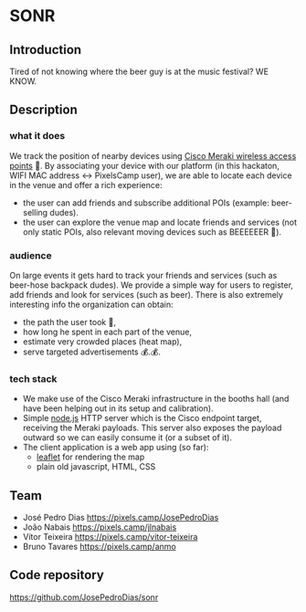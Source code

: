 # SONR


## Introduction

Tired of not knowing where the beer guy is at the music festival? WE KNOW.


## Description

### what it does

We track the position of nearby devices using
[Cisco Meraki wireless access points](https://meraki.cisco.com/products/wireless) 📡.
By associating your device with our platform (in this hackaton, WIFI MAC address <-> PixelsCamp user),
we are able to locate each device in the venue and offer a rich experience:
* the user can add friends and subscribe additional POIs (example: beer-selling dudes).
* the user can explore the venue map and locate friends and services (not only static POIs, also relevant moving devices such as BEEEEEER 🍺).


### audience

On large events it gets hard to track your friends and services (such as beer-hose backpack dudes).
We provide a simple way for users to register, add friends and look for services (such as beer).
There is also extremely interesting info the organization can obtain:
* the path the user took 🚶,
* how long he spent in each part of the venue,
* estimate very crowded places (heat map),
* serve targeted advertisements 💰.💰.


### tech stack

* We make use of the Cisco Meraki infrastructure in the booths hall (and have been helping out in its setup and calibration).
* Simple [node.js](https://nodejs.org/) HTTP server which is the Cisco endpoint target,
receiving the Meraki payloads. This server also exposes the payload outward so we can
easily consume it (or a subset of it).
* The client application is a web app using (so far):
  * [leaflet](http://leafletjs.com/) for rendering the map
  * plain old javascript, HTML, CSS


## Team

 * José Pedro Dias https://pixels.camp/JosePedroDias
 * João Nabais     https://pixels.camp/jlnabais
 * Vítor Teixeira  https://pixels.camp/vitor-teixeira
 * Bruno Tavares   https://pixels.camp/anmo


## Code repository

https://github.com/JosePedroDias/sonr
